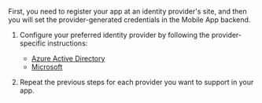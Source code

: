 First, you need to register your app at an identity provider's site, and then you will set the provider-generated credentials in the Mobile App backend.

1. Configure your preferred identity provider by following the provider-specific instructions: 

    + [Azure Active Directory](../articles/app-service-mobile/app-service-mobile-how-to-configure-active-directory-authentication.md)
    + [Microsoft](../articles/app-service-mobile/app-service-mobile-how-to-configure-microsoft-authentication.md)

2. Repeat the previous steps for each provider you want to support in your app.

<!-- URLs. -->
[Azure portal]: https://portal.azure.cn/